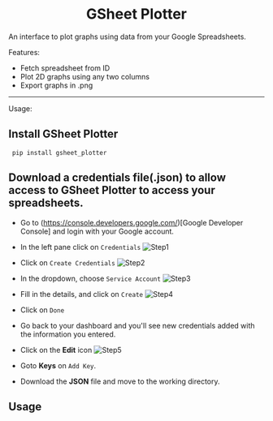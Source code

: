 <h1 style="text-align:center;">GSheet Plotter</h1>

An interface to plot graphs using data from your Google Spreadsheets.

Features:

- Fetch spreadsheet from ID
- Plot 2D graphs using any two columns
- Export graphs in .png

---

Usage:
## Install GSheet Plotter

``` pip install gsheet_plotter```

## Download a credentials file(.json) to allow access to GSheet Plotter to access your spreadsheets.
- Go to (https://console.developers.google.com/)[Google Developer Console] and login with your Google account.
- In the left pane click on ```Credentials```
![Step1](images/Step1.png)
- Click on ```Create Credentials```
![Step2](images/Step2.png)
- In the dropdown, choose ```Service Account```
![Step3](images/Step3.png)
- Fill in the details, and click on ```Create```
![Step4](images/Step4.png)
- Click on ```Done```
- Go back to your dashboard and you'll see new credentials added with the information you entered.
- Click on the <strong>Edit</strong> icon
![Step5](images/Step5.png)
- Goto <strong>Keys</strong> on ```Add Key```.

- Download the <strong>JSON</strong> file and move to the working directory.


## Usage







